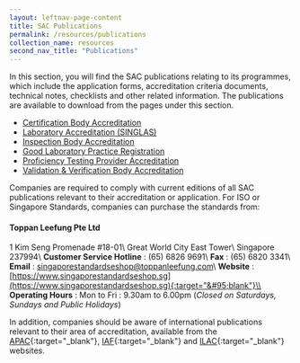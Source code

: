 ```yaml
---
layout: leftnav-page-content
title: SAC Publications
permalink: /resources/publications
collection_name: resources
second_nav_title: "Publications"
---
```


In this section, you will find the SAC publications relating to its programmes, which include the application forms, accreditation criteria documents, technical notes, checklists and other related information. The publications are available to download from the pages under this section.

* [Certification Body Accreditation](/resources/publications/certification-body-accreditation)
* [Laboratory Accreditation (SINGLAS)](/resources/publications/laboratory-accreditation)
* [Inspection Body Accreditation](/resources/publications/inspection-body-accreditation)
* [Good Laboratory Practice Registration](/resources/publications/good-laboratory-practice-registration) 
* [Proficiency Testing Provider Accreditation](/resources/publications/proficiency-testing-provider-accreditation)
* [Validation & Verification Body Accreditation](/resources/publications/validation-and-verification-body-accreditation)

Companies are required to comply with current editions of all SAC publications relevant to their accreditation or application. For ISO or Singapore Standards, companies can purchase the standards from: 

#### Toppan Leefung Pte Ltd 
1 Kim Seng Promenade #18-01\\ <!--COMMENT: the double backslashes is used to denote a line break without any paragraph spacing-->
Great World City East Tower\\
Singapore 237994\\
**Customer Service Hotline** : (65) 6826 9691\\
**Fax** : (65) 6820 3341\\
**Email** : <singaporestandardseshop@toppanleefung.com>\\
**Website** : [https://www.singaporestandardseshop.sg](https://www.singaporestandardseshop.sg){:target="&#95;blank"}\\
**Operating Hours** : Mon to Fri : 9.30am to 6.00pm (_Closed on Saturdays, Sundays and Public Holidays_)


In addition, companies should be aware of international publications relevant to their area of accreditation, available from the [APAC](https://www.apac-accreditation.org/){:target="&#95;blank"}, [IAF](http://www.iaf.nu/){:target="&#95;blank"} and [ILAC](http://www.ilac.org/){:target="&#95;blank"} websites.

<!--COMMENT: the '{:target="&#95;blank"}' at the end of the Markdown webpage URL syntax is used to open the URL in a new window tab -->
